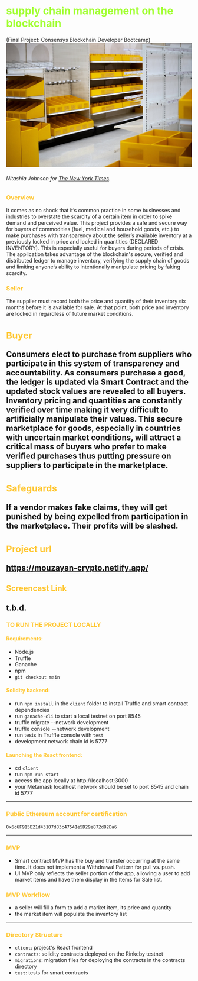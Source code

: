 
**<h1 style="color:#A2FF33">supply chain management on the blockchain</h1>**
(Final Project: Consensys Blockchain Developer Bootcamp)<br>
<img src="assets/00Shortages-1-superJumbo.jpeg" alt="Empty Shelves at Target" width="700"/><em><h6>Nitashia Johnson for [The New York Times](https://www.nytimes.com/2021/06/01/business/coronavirus-global-shortages.html). </h6></em> 


**<h3 style="color:#FFC733">Overview</h3>** 
It comes as no shock that it’s common practice in some businesses and industries to overstate the scarcity of a certain item in order to spike demand and perceived value. This project provides a safe and secure way for buyers of commodities (fuel, medical and household goods, etc.) to make purchases with transparency about the seller’s available inventory at a previously locked in price and locked in quantities (DECLARED INVENTORY). This is especially useful for buyers during periods of crisis. The application takes  advantage of the blockchain's secure, verified and distributed ledger to manage inventory, verifying the supply chain of goods and limiting anyone’s ability to intentionally manipulate pricing by faking scarcity.       

**<h3 style="color:#FFC733">Seller</h3>** 
The supplier must record both the price and quantity of their inventory six months before it is available for sale. At that point, both price and inventory are locked in regardless of future market conditions. 

**<h3 style="color:#FFC733">Buyer</h3>** 
Consumers elect to purchase from suppliers who participate in this system of transparency and accountability. As consumers purchase a good, the ledger is updated via Smart Contract and the updated stock values are revealed to all buyers. Inventory pricing and quantities are constantly verified over time making it very difficult to artificially manipulate their values. This secure marketplace for goods, especially in countries with uncertain market conditions, will attract a critical mass of buyers who prefer to make verified purchases thus putting pressure on suppliers to participate in the marketplace.
---
**<h3 style="color:#FFC733">Safeguards</h3>** 
If a vendor makes fake claims, they will get punished by being expelled from participation in the marketplace. Their profits will be slashed.   
---
**<h3 style="color:#FFC733">Project url</h3>** 
https://mouzayan-crypto.netlify.app/
---
**<h4 style="color:#FFC733">Screencast Link</h4>** 
t.b.d.
---
**<h3 style="color:#FFC733">TO RUN THE PROJECT LOCALLY</h3>** 
**<h4 style="color:#FFC733">Requirements:</h4>** 
- Node.js 
- Truffle 
- Ganache
- npm
- ```git checkout main```

**<h4 style="color:#FFC733">Solidity backend:</h4>** 
- run ```npm install``` in the ```client``` folder to install Truffle and smart contract dependencies
- run ```ganache-cli``` to start a local testnet on port 8545 
- truffle migrate --network development
- truffle console --network development
- run tests in Truffle console with ```test```
- development network chain id is 5777

**<h4 style="color:#FFC733">Launching the React frontend:</h4>** 
- cd ```client```
- run ```npm run start```
- access the app locally at http://localhost:3000
- your Metamask localhost network should be set to port 8545 and chain id 5777
---
**<h3 style="color:#FFC733">Public Ethereum account for certification</h3>** 
```0x6c6F915B21d43107d83c47541e5D29e872d82Da6```

---
**<h3 style="color:#FFC733">MVP</h3>** 
- Smart contract MVP has the buy and transfer occurring at the same time. It does not implement a Withdrawal Pattern for pull vs. push. 
- UI MVP only reflects the seller portion of the app, allowing a user to add market items and have them display in the Items for Sale list.   

**<h3 style="color:#FFC733">MVP Workflow</h3>** 
- a seller will fill a form to add a market item, its price and quantity 
- the market item will populate the inventory list
---

**<h3 style="color:#FFC733">Directory Structure</h3>** 
- ``client``: project's React frontend
- ``contracts``: solidity contracts deployed on the Rinkeby testnet
- ``migrations``: migration files for deploying the contracts in the contracts directory 
- ``test``: tests for smart contracts
<p>&nbsp;</p> 







